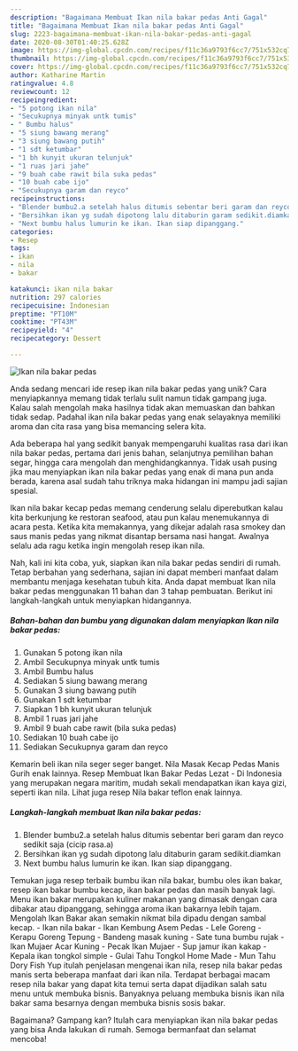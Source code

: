 ```yaml
---
description: "Bagaimana Membuat Ikan nila bakar pedas Anti Gagal"
title: "Bagaimana Membuat Ikan nila bakar pedas Anti Gagal"
slug: 2223-bagaimana-membuat-ikan-nila-bakar-pedas-anti-gagal
date: 2020-08-30T01:40:25.628Z
image: https://img-global.cpcdn.com/recipes/f11c36a9793f6cc7/751x532cq70/ikan-nila-bakar-pedas-foto-resep-utama.jpg
thumbnail: https://img-global.cpcdn.com/recipes/f11c36a9793f6cc7/751x532cq70/ikan-nila-bakar-pedas-foto-resep-utama.jpg
cover: https://img-global.cpcdn.com/recipes/f11c36a9793f6cc7/751x532cq70/ikan-nila-bakar-pedas-foto-resep-utama.jpg
author: Katharine Martin
ratingvalue: 4.8
reviewcount: 12
recipeingredient:
- "5 potong ikan nila"
- "Secukupnya minyak untk tumis"
- " Bumbu halus"
- "5 siung bawang merang"
- "3 siung bawang putih"
- "1 sdt ketumbar"
- "1 bh kunyit ukuran telunjuk"
- "1 ruas jari jahe"
- "9 buah cabe rawit bila suka pedas"
- "10 buah cabe ijo"
- "Secukupnya garam dan reyco"
recipeinstructions:
- "Blender bumbu2.a setelah halus ditumis sebentar beri garam dan reyco sedikit saja (cicip rasa.a)"
- "Bersihkan ikan yg sudah dipotong lalu ditaburin garam sedikit.diamkan"
- "Next bumbu halus lumurin ke ikan. Ikan siap dipanggang."
categories:
- Resep
tags:
- ikan
- nila
- bakar

katakunci: ikan nila bakar 
nutrition: 297 calories
recipecuisine: Indonesian
preptime: "PT10M"
cooktime: "PT43M"
recipeyield: "4"
recipecategory: Dessert

---
```



![Ikan nila bakar pedas](https://img-global.cpcdn.com/recipes/f11c36a9793f6cc7/751x532cq70/ikan-nila-bakar-pedas-foto-resep-utama.jpg)

Anda sedang mencari ide resep ikan nila bakar pedas yang unik? Cara menyiapkannya memang tidak terlalu sulit namun tidak gampang juga. Kalau salah mengolah maka hasilnya tidak akan memuaskan dan bahkan tidak sedap. Padahal ikan nila bakar pedas yang enak selayaknya memiliki aroma dan cita rasa yang bisa memancing selera kita.

Ada beberapa hal yang sedikit banyak mempengaruhi kualitas rasa dari ikan nila bakar pedas, pertama dari jenis bahan, selanjutnya pemilihan bahan segar, hingga cara mengolah dan menghidangkannya. Tidak usah pusing jika mau menyiapkan ikan nila bakar pedas yang enak di mana pun anda berada, karena asal sudah tahu triknya maka hidangan ini mampu jadi sajian spesial.

Ikan nila bakar kecap pedas memang cenderung selalu diperebutkan kalau kita berkunjung ke restoran seafood, atau pun kalau menemukannya di acara pesta. Ketika kita memakannya, yang dikejar adalah rasa smokey dan saus manis pedas yang nikmat disantap bersama nasi hangat. Awalnya selalu ada ragu ketika ingin mengolah resep ikan nila.


Nah, kali ini kita coba, yuk, siapkan ikan nila bakar pedas sendiri di rumah. Tetap berbahan yang sederhana, sajian ini dapat memberi manfaat dalam membantu menjaga kesehatan tubuh kita. Anda dapat membuat Ikan nila bakar pedas menggunakan 11 bahan dan 3 tahap pembuatan. Berikut ini langkah-langkah untuk menyiapkan hidangannya.

<!--inarticleads1-->

##### Bahan-bahan dan bumbu yang digunakan dalam menyiapkan Ikan nila bakar pedas:

1. Gunakan 5 potong ikan nila
1. Ambil Secukupnya minyak untk tumis
1. Ambil  Bumbu halus
1. Sediakan 5 siung bawang merang
1. Gunakan 3 siung bawang putih
1. Gunakan 1 sdt ketumbar
1. Siapkan 1 bh kunyit ukuran telunjuk
1. Ambil 1 ruas jari jahe
1. Ambil 9 buah cabe rawit (bila suka pedas)
1. Sediakan 10 buah cabe ijo
1. Sediakan Secukupnya garam dan reyco


Kemarin beli ikan nila seger seger banget. Nila Masak Kecap Pedas Manis Gurih enak lainnya. Resep Membuat Ikan Bakar Pedas Lezat - Di Indonesia yang merupakan negara maritim, mudah sekali mendapatkan ikan kaya gizi, seperti ikan nila. Lihat juga resep Nila bakar teflon enak lainnya. 

<!--inarticleads2-->

##### Langkah-langkah membuat Ikan nila bakar pedas:

1. Blender bumbu2.a setelah halus ditumis sebentar beri garam dan reyco sedikit saja (cicip rasa.a)
1. Bersihkan ikan yg sudah dipotong lalu ditaburin garam sedikit.diamkan
1. Next bumbu halus lumurin ke ikan. Ikan siap dipanggang.


Temukan juga resep terbaik bumbu ikan nila bakar, bumbu oles ikan bakar, resep ikan bakar bumbu kecap, ikan bakar pedas dan masih banyak lagi. Menu ikan bakar merupakan kuliner makanan yang dimasak dengan cara dibakar atau dipanggang, sehingga aroma ikan bakarnya lebih tajam. Mengolah Ikan Bakar akan semakin nikmat bila dipadu dengan sambal kecap. - Ikan nila bakar - Ikan Kembung Asem Pedas - Lele Goreng - Kerapu Goreng Tepung - Bandeng masak kuning - Sate tuna bumbu rujak - Ikan Mujaer Acar Kuning - Pecak Ikan Mujaer - Sup jamur ikan kakap - Kepala ikan tongkol simple - Gulai Tahu Tongkol Home Made - Mun Tahu Dory Fish Yup itulah penjelasan mengenai ikan nila, resep nila bakar pedas manis serta beberapa manfaat dari ikan nila. Terdapat berbagai macam resep nila bakar yang dapat kita temui serta dapat dijadikan salah satu menu untuk membuka bisnis. Banyaknya peluang membuka bisnis ikan nila bakar sama besarnya dengan membuka bisnis sosis bakar. 

Bagaimana? Gampang kan? Itulah cara menyiapkan ikan nila bakar pedas yang bisa Anda lakukan di rumah. Semoga bermanfaat dan selamat mencoba!
